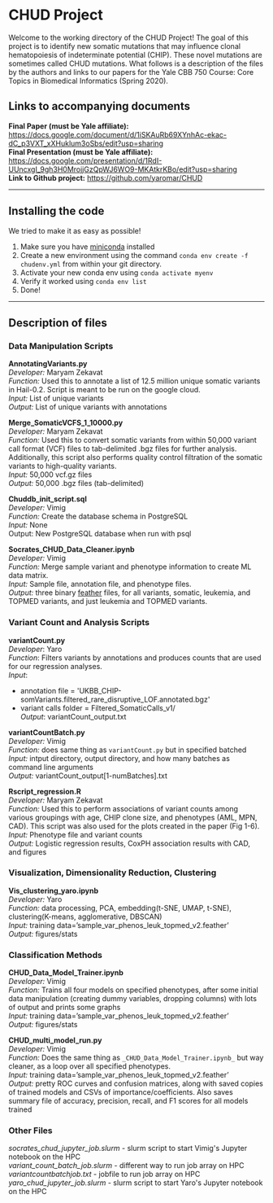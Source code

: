 # CHUD Project

Welcome to the working directory of the CHUD Project! The goal of this project is to identify new somatic mutations that may influence clonal hematopoiesis of indeterminate potential (CHIP). These novel mutations are sometimes called CHUD mutations. What follows is a description of the files by the authors and links to our papers for the Yale CBB 750 Course: Core Topics in Biomedical Informatics (Spring 2020).

## Links to accompanying documents

**Final Paper (must be Yale affiliate):**  https://docs.google.com/document/d/1iSKAuRb69XYnhAc-ekac-dC_p3VXT_xXHuklum3oSbs/edit?usp=sharing   
**Final Presentation (must be Yale affiliate):** https://docs.google.com/presentation/d/1RdI-UUncxgI_9gh3H0MrojjGzQpWJ6WO9-MKAtkrKBo/edit?usp=sharing    
**Link to Github project:** https://github.com/yaromar/CHUD    

------

## Installing the code

We tried to make it as easy as possible!  

1. Make sure you have [miniconda](https://docs.conda.io/projects/conda/en/latest/user-guide/install/) installed 
2. Create a new environment using the command `conda env create -f chudenv.yml` from within your git directory.
3. Activate your new conda env using `conda activate myenv` 
4. Verify it worked using `conda env list`    
5. Done!   

-----

## Description of files

### Data Manipulation Scripts 

**AnnotatingVariants.py**       
_Developer:_ Maryam Zekavat        
_Function:_ Used this to annotate a list of 12.5 million unique somatic variants in Hail-0.2. Script is meant to be run on the google cloud.     
_Input:_ List of unique variants     
_Output:_ List of unique variants with annotations       

**Merge_SomaticVCFS_1_10000.py**    
_Developer:_ Maryam Zekavat      
_Function:_ Used this to convert somatic variants from within 50,000 variant call format (VCF) files to tab-delimited .bgz files for further analysis. Additionally, this script also performs quality control filtration of the somatic variants to high-quality variants.       
_Input:_ 50,000 vcf.gz files    
_Output:_ 50,000 .bgz files (tab-delimited)     

**Chuddb_init_script.sql**    
_Developer:_ Vimig      
_Function:_ Create the database schema in PostgreSQL    
_Input:_ None   
Output: New PostgreSQL database when run with psql    

**Socrates_CHUD_Data_Cleaner.ipynb**        
_Developer:_ Vimig      
_Function:_ Merge sample variant and phenotype information to create ML data matrix.       
_Input:_  Sample file, annotation file, and phenotype files.     
_Output:_ three binary [feather](https://github.com/wesm/feather) files, for all variants, somatic, leukemia, and TOPMED variants, and just leukemia and TOPMED variants.       

### Variant Count and Analysis Scripts    

**variantCount.py**      
_Developer_: Yaro     
_Function_: Filters variants by annotations and produces counts that are used for our regression analyses.     
_Input_:    
- annotation file = 'UKBB_CHIP-somVariants.filtered_rare_disruptive_LOF.annotated.bgz'   
- variant calls folder = Filtered_SomaticCalls_v1/      
_Output_: variantCount_output.txt         

**variantCountBatch.py**      
_Developer:_ Vimig     
_Function:_ does same thing as `variantCount.py` but in specified batched     
_Input:_  intput directory, output directory, and how many batches as command line arguments   
_Output:_ variantCount_output[1-numBatches].txt    

**Rscript_regression.R**     
_Developer:_ Maryam Zekavat     
_Function:_ Used this to perform associations of variant counts among various groupings with age, CHIP clone size, and phenotypes (AML, MPN, CAD). This script was also used for the plots created in the paper (Fig 1-6).     
_Input:_ Phenotype file and variant counts        
_Output:_ Logistic regression results, CoxPH association results with CAD, and figures      

### Visualization, Dimensionality Reduction, Clustering    

**Vis_clustering_yaro.ipynb**     
_Developer:_ Yaro     
_Function:_ data processing, PCA, embedding(t-SNE, UMAP, t-SNE), clustering(K-means, agglomerative, DBSCAN)     
_Input:_ training data=’sample_var_phenos_leuk_topmed_v2.feather’     
_Output:_ figures/stats     

### Classification Methods   

**CHUD_Data_Model_Trainer.ipynb**        
_Developer:_ Vimig     
_Function:_ Trains all four models on specified phenotypes, after some initial data manipulation (creating dummy variables, dropping columns) with lots of output and prints some graphs   
_Input:_ training data=’sample_var_phenos_leuk_topmed_v2.feather’     
_Output:_ figures/stats     

**CHUD_multi_model_run.py**       
_Developer:_ Vimig     
_Function:_ Does the same thing as `_CHUD_Data_Model_Trainer.ipynb_` but way cleaner, as a loop over all specified phenotypes.  
_Input:_ training data=’sample_var_phenos_leuk_topmed_v2.feather’     
_Output:_ pretty ROC curves and confusion matrices, along with saved copies of trained models and CSVs of    importance/coefficients. Also saves summary file of accuracy, precision, recall, and F1 scores for all models trained    

### Other Files   

_socrates_chud_jupyter_job.slurm_ - slurm script to start Vimig's Jupyter notebook on the HPC      
_variant_count_batch_job.slurm_ - different way to run job array on HPC         
_variantcountbatchjob.txt_ - jobfile to run job array on HPC        
_yaro_chud_jupyter_job.slurm_ - slurm script to start Yaro's Jupyter notebook on the HPC   


